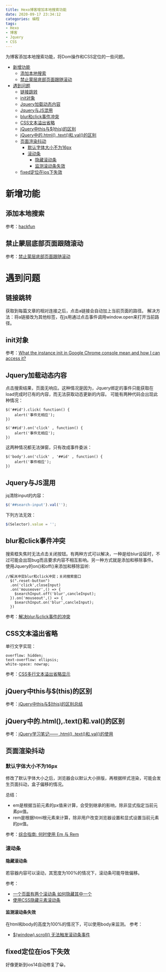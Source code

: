 ```yaml
---
title: Hexo博客增加本地搜索功能
date: 2020-09-17 23:34:12
categories: 编程
tags:
- Hexo
- 博客
- Jquery
- CSS
---
```

为博客添加本地搜索功能，将Dom操作和CSS定位的一些问题。
<!--More-->

<!-- TOC -->

- [新增功能](#新增功能)
    - [添加本地搜索](#添加本地搜索)
    - [禁止蒙层底部页面跟随滚动](#禁止蒙层底部页面跟随滚动)
- [遇到问题](#遇到问题)
    - [链接跳转](#链接跳转)
    - [init对象](#init对象)
    - [Jquery加载动态内容](#jquery加载动态内容)
    - [Jquery与JS混用](#jquery与js混用)
    - [blur和click事件冲突](#blur和click事件冲突)
    - [CSS文本溢出省略](#css文本溢出省略)
    - [jQuery中this与$(this)的区别](#jquery中this与this的区别)
    - [jQuery中的.html(),.text()和.val()的区别](#jquery中的htmltext和val的区别)
    - [页面渲染抖动](#页面渲染抖动)
        - [默认字体大小不为16px](#默认字体大小不为16px)
        - [滚动条](#滚动条)
            - [隐藏滚动条](#隐藏滚动条)
            - [监测滚动条失效](#监测滚动条失效)
    - [fixed定位在ios下失效](#fixed定位在ios下失效)

<!-- /TOC -->

# 新增功能
## 添加本地搜索

参考：[hackfun](https://hackfun.org/)

## 禁止蒙层底部页面跟随滚动

参考：[禁止蒙层底部页面跟随滚动](https://juejin.im/post/6844903519636422664)
<!--Read More-->
# 遇到问题
## 链接跳转
获取到每篇文章的相对连接之后，点击a链接会自动加上当前页面的路径。
解决方法：将a链接改为其他标签，在js用通过点击事件调用window.open来打开当前路径。
## init对象

参考：[What the instance init in Google Chrome console mean and how I can access it?](https://stackoverflow.com/questions/55416209/what-the-instance-init-in-google-chrome-console-mean-and-how-i-can-access-it)

## Jquery加载动态内容
点击搜索结果，页面无响应。这种情况是因为，Jquery绑定的事件只能获取在load完成时已有的内容，而无法获取动态更新的内容。
可能有两种代码会出现此种情况：
```
$('##id').click( function() {
    alert('事件无相应');
})

$('##id').on('click' , function() {
    alert('事件无相应');
})
```
这两种情况都无法弹窗，只有改成事件委派：
```
$('body').on('click' , '##id' , function() {
    alert('事件相应');
})
```
## Jquery与JS混用

jq清除input的内容：

```javascript
$('##search-input').val('');
```

下列方法无效：

```javascript
$(Selector).value = '';
```

## blur和click事件冲突
搜索框失焦时无法点击关闭按钮。有两种方式可以解决，一种是给blur设延时，不过可能会出现bug而且要求内容不相互影响。另一种方式就是添加和移除事件。
使用Jquery的on()和off()来添加和移除监听:
```
//解决冲突blur和click冲突；关闭搜索窗口
  $(".reset-button")
  .on('click',closeInput)
  .on('mouseover',() => {
    $searchInput.off('blur',cancleInput);
  }).on('mouseout',() => {
    $searchInput.on('blur',cancleInput);
  })
```
参考：[解决blur与click事件的冲突](https://github.com/frontend9/fe9-library/issues/107)

## CSS文本溢出省略
单行文字实现：
```
overflow: hidden;
text-overflow: ellipsis;
white-space: nowrap;
```
参考：[CSS多行文本溢出省略显示](https://juejin.im/entry/6844903461209767944)

## jQuery中this与$(this)的区别

参考：[jQuery中this与$(this)的区别总结](https://www.cnblogs.com/gfl123/p/8080484.html)

## jQuery中的.html(),.text()和.val()的区别

参考：[jQuery学习笔记—— .html(),.text()和.val()的使用](https://www.w3cplus.com/blog/134.html)

## 页面渲染抖动
### 默认字体大小不为16px
修改了默认字体大小之后，浏览器会以默认大小排版，再根据样式渲染，可能会发生页面抖动，盒子偏移的情况。

总结：
- em是根据当前元素的px值来计算，会受到继承的影响，除非显式指定当前元素px值。
- rem是根据html根元素来计算，除非用户改变浏览器设置和显式设置当前元素的px值。

参考：[综合指南: 何时使用 Em 与 Rem](https://webdesign.tutsplus.com/zh-hans/tutorials/comprehensive-guide-when-to-use-em-vs-rem--cms-23984)
### 滚动条
#### 隐藏滚动条
若容器内容可以滚动，其宽度为100%的情况下，滚动条可能导致偏移。

参考：
- [一个页面有两个滚动条 如何隐藏其中一个](https://segmentfault.com/q/1010000010575519)
- [使用CSS隐藏元素滚动条](https://segmentfault.com/a/1190000019710081)
#### 监测滚动条失效
在html和body的高度为100%的情况下，可以使用body来监测。
参考：
- [$(window).scroll() 无法触发滚动条事件](https://www.seasidecrab.com/Web/746.html)
## fixed定位在ios下失效
好像更新到ios14自动修复了😀。